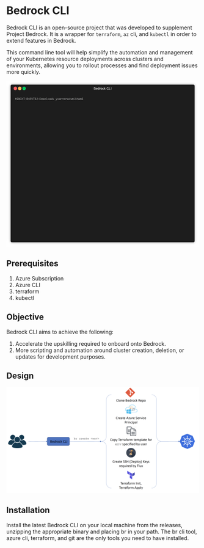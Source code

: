 # Bedrock CLI

Bedrock CLI is an open-source project that was developed to supplement Project Bedrock. It is a wrapper for `terraform`, `az` cli, and `kubectl` in order to extend features in Bedrock.

This command line tool will help simplify the automation and management of your Kubernetes resource deployments across clusters and environments, allowing you to rollout processes and find deployment issues more quickly.

![Bedrock CLI Demo](./images/bedrock-cli.gif)

## Prerequisites
  1. Azure Subscription
  2. Azure CLI
  3. terraform
  4. kubectl

## Objective

Bedrock CLI aims to achieve the following:

  1. Accelerate the upskilling required to onboard onto Bedrock.
  2. More scripting and automation around cluster creation, deletion, or updates for development purposes.

## Design

![Bedrock CLI](./images/bedrock-cli-diagram.png)

## Installation

Install the latest Bedrock CLI on your local machine from the releases, unzipping the appropriate binary and placing br in your path. The br cli tool, azure cli, terraform, and git are the only tools you need to have installed.
